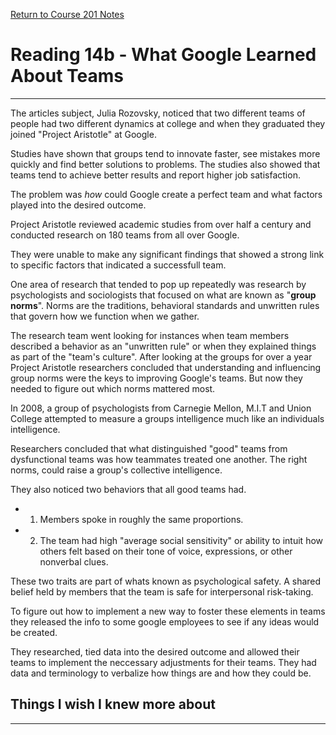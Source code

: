 [Return to Course 201 Notes](https://KrisDunning.github.io/201/)

# Reading 14b - What Google Learned About Teams

*****

The articles subject, Julia Rozovsky, noticed that two different teams of people had two different dynamics at college and when they graduated they joined "Project Aristotle" at Google.  

Studies have shown that groups tend to innovate faster, see mistakes more quickly and find better solutions to problems. The studies also showed that teams tend to achieve better results and report higher job satisfaction.  

The problem was *how* could Google create a perfect team and what factors played into the desired outcome.  

Project Aristotle reviewed academic studies from over half a century and conducted research on 180 teams from all over Google.  

They were unable to make any significant findings that showed a strong link to specific factors that indicated a successfull team.  

One area of research that tended to pop up repeatedly was research by psychologists and sociologists that focused on what are known as "**group norms**". Norms are the traditions, behavioral standards and unwritten rules that govern how we function when we gather.  

The research team went looking for instances when team members described a behavior as an "unwritten rule" or when they explained things as part of the "team's culture". After looking at the groups for over a year Project Aristotle researchers concluded that understanding and influencing group norms were the keys to improving Google's teams. But now they needed to figure out which norms mattered most.  

In 2008, a group of psychologists from Carnegie Mellon, M.I.T and Union College attempted to measure a groups intelligence much like an individuals intelligence.  

Researchers concluded that what distinguished "good" teams from dysfunctional teams was how teammates treated one another. The right norms, could raise a group's collective intelligence.  

They also noticed two behaviors that all good teams had.  

- 1) Members spoke in roughly the same proportions.  
- 2) The team had high "average social sensitivity" or ability to intuit how others felt based on their tone of voice, expressions, or other nonverbal clues.

These two traits are part of whats known as psychological safety. A shared belief held by members that the team is safe for interpersonal risk-taking.  

To figure out how to implement a new way to foster these elements in teams they released the info to some google employees to see if any ideas would be created.  

They researched, tied data into the desired outcome and allowed their teams to implement the neccessary adjustments for their teams. They had data and terminology to verbalize how things are and how they could be.  

## Things I wish I knew more about

*****
